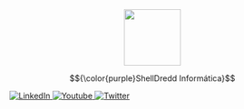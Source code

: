 
<div id="header" align="center">
  <img src="https://i.giphy.com/media/weJbWNRpb4V7z6PKrq/giphy.webp" width="100" <style />
</div>

$${\color{purple}ShellDredd Informática}$$

<div id="badges">
  <a href="https://www.linkedin.com/in/alexandre-varela-sysadmin">
    <img src="https://img.shields.io/badge/LinkedIn-blue?style=for-the-badge&logo=linkedin&logoColor=white" target="_blank" alt="LinkedIn"/>
  </a>
  <a href="https://www.youtube.com/channel/UCV_nyB99w6s3tNTSK6aRI9Q">
    <img src="https://img.shields.io/badge/YouTube-red?style=for-the-badge&logo=youtube&logoColor=white" target="_blank" alt="Youtube"/>
  </a>
  <a href="https://twitter.com/ShellDredd">
    <img src="https://img.shields.io/badge/Twitter-blue?style=for-the-badge&logo=twitter&logoColor=white" target="_blank" alt="Twitter"/>
  </a>
</div>
